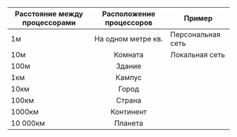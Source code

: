 | Расстояние между процессорами | Расположение процессоров | Пример            |
| ----------------------------- |:------------------------:| ----------------- |
| 1м                            |    На одном метре кв.    | Персональная сеть |
| 10м                           |         Комната          | Локальная сеть    |
| 100м                          |          Здание          |                   |
| 1км                           |          Кампус          |                   |
| 10км                          |          Город           |                   |
| 100км                         |          Страна          |                   |
| 1000км                        |        Континент         |                   |
| 10 000км                      |         Планета          |                   |
